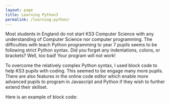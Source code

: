 ```yaml
---
layout: page
title: Learning Python3
permalink: /learning-python/
---
```


Most students in England do not start KS3 Computer Science with any understanding of Computer Science nor computer programming. The difficulties with teach Python programming to year 7 pupils seems to be following strict Python syntax. Did you forget any indentations, colons, or brackets? Well, too bad! Your program will not work!

To overcome the relatively complex Python syntax, I used block code to help KS3 pupils with coding. This seemed to be engage many more pupils. There are also features in the online code editor which enable more advanced pupils to program in Javascript and Python if they wish to further extend their skillset.

Here is an example of block code:
